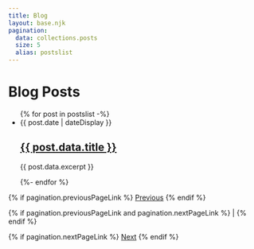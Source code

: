 ```yaml
---
title: Blog
layout: base.njk
pagination:
  data: collections.posts
  size: 5
  alias: postslist
---
```


# Blog Posts

<ul class="post-list">
  {% for post in postslist -%}
    <li>
        <time datetime="{{ post.date }}">{{ post.date | dateDisplay }}</time>
        <a href="{{ post.url }}">
        <h2>{{ post.data.title }}</h2>
        </a>
        {{ post.data.excerpt }}
      </li>

{%- endfor %}

</ul>

<nav class="pagination">

{% if pagination.previousPageLink %}
<a class="pagination__item" href="{{ pagination.previousPageHref }}">Previous</a>
{% endif %}

{% if pagination.previousPageLink and pagination.nextPageLink %}
<span class="pagination__separator">|</span>
{% endif %}

{% if pagination.nextPageLink %}
<a class="pagination__item" href="{{ pagination.nextPageHref }}">Next</a>
{% endif %}

</nav>
